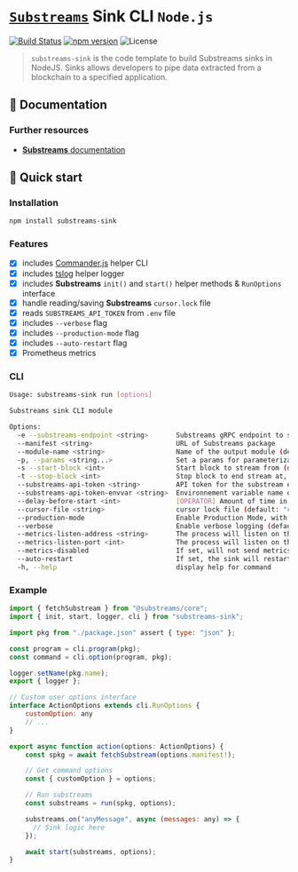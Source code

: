 # [`Substreams`](https://substreams.streamingfast.io/) Sink CLI `Node.js`

[![Build Status](https://github.com/pinax-network/substreams-sink/actions/workflows/ci.yml/badge.svg)](https://github.com/pinax-network/substreams-sink/actions/workflows/ci.yml)
[![npm version](https://badge.fury.io/js/substreams-sink.svg)](https://badge.fury.io/js/substreams-sink)
![License](https://img.shields.io/github/license/pinax-network/substreams-sink)

> `substreams-sink` is the code template to build Substreams sinks in NodeJS. Sinks allows developers to pipe data extracted from a blockchain to a specified application.

## 📖 Documentation

<!-- ### https://www.npmjs.com/package/substreams-sink -->

### Further resources

- [**Substreams** documentation](https://substreams.streamingfast.io)

## 🚀 Quick start

### Installation

```bash
npm install substreams-sink
```

### Features

- [x] includes [Commander.js](https://github.com/tj/commander.js/) helper CLI
- [x] includes [tslog](https://github.com/fullstack-build/tslog) helper logger
- [x] includes **Substreams** `init()` and `start()` helper methods & `RunOptions` interface
- [x] handle reading/saving **Substreams** `cursor.lock` file
- [x] reads `SUBSTREAMS_API_TOKEN` from `.env` file
- [x] includes `--verbose` flag
- [x] includes `--production-mode` flag
- [x] includes `--auto-restart` flag
- [x] Prometheus metrics

### CLI

```bash
Usage: substreams-sink run [options]

Substreams sink CLI module

Options:
  -e --substreams-endpoint <string>       Substreams gRPC endpoint to stream data from
  --manifest <string>                     URL of Substreams package
  --module-name <string>                  Name of the output module (declared in the manifest)
  -p, --params <string...>                Set a params for parameterizable modules. Can be specified multiple times. (ex: -p module1=valA -p module2=valX&valY) (default: [])
  -s --start-block <int>                  Start block to stream from (defaults to -1, which means the initialBlock of the first module you are streaming)
  -t --stop-block <int>                   Stop block to end stream at, inclusively
  --substreams-api-token <string>         API token for the substream endpoint
  --substreams-api-token-envvar <string>  Environnement variable name of the API token for the substream endpoint (default: "SUBSTREAMS_API_TOKEN")
  --delay-before-start <int>              [OPERATOR] Amount of time in milliseconds (ms) to wait before starting any internal processes, can be used to perform to maintenance on the pod before actually letting it starts
  --cursor-file <string>                  cursor lock file (default: "cursor.lock")
  --production-mode                       Enable Production Mode, with high-speed parallel processing (default: true)
  --verbose                               Enable verbose logging (default: false)
  --metrics-listen-address <string>       The process will listen on this address for Prometheus metrics requests (default: "localhost")
  --metrics-listen-port <int>             The process will listen on this port for Prometheus metrics requests (default: "9102")
  --metrics-disabled                      If set, will not send metrics to Prometheus (default: false)
  --auto-restart                          If set, the sink will restart on error (default: false)
  -h, --help                              display help for command
```

### Example

```js
import { fetchSubstream } from "@substreams/core";
import { init, start, logger, cli } from "substreams-sink";

import pkg from "./package.json" assert { type: "json" };

const program = cli.program(pkg);
const command = cli.option(program, pkg);

logger.setName(pkg.name);
export { logger };

// Custom user options interface
interface ActionOptions extends cli.RunOptions {
    customOption: any
    // ...
}

export async function action(options: ActionOptions) {
    const spkg = await fetchSubstream(options.manifest!);

    // Get command options
    const { customOption } = options;

    // Run substreams
    const substreams = run(spkg, options);

    substreams.on("anyMessage", async (messages: any) => {
      // Sink logic here
    });

    await start(substreams, options);
}
```
